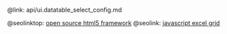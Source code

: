 @link: api/ui.datatable_select_config.md

@seolinktop: [open source html5 framework](https://webix.com)
@seolink: [javascript excel grid](https://webix.com/widget/excel_viewer/)